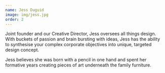 ```yaml
---
name: Jess Duguid
image: img/jess.jpg
order: 2
---
```


<p>Joint founder and our Creative Director, Jess&nbsp;oversees all things design. With buckets of passion and brain bursting with ideas, Jess&nbsp;has the ability to synthesise your complex corporate objectives into unique, targeted design concept.</p>

<p>Jess believes she was born with a pencil in one hand and spent her formative years creating pieces of art underneath the&nbsp;family&nbsp;furniture.</p>
